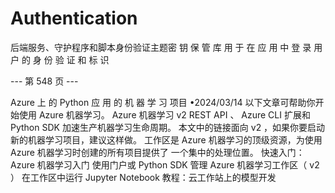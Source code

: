 # Authentication

后端服务、守护程序和脚本身份验证主题密 钥 保 管 库
用 于 在 应 用 中 登 录 用 户 的 身 份 验 证 和 标 识

--- 第 548 页 ---

Azure 上 的  Python 应 用 的 机 器 学 习
项目 •2024/03/14
以下文章可帮助你开始使用  Azure 机器学习。  Azure 机器学习  v2 REST API 、 Azure CLI
扩展和  Python SDK 加速生产机器学习生命周期。  本文中的链接面向  v2 ，如果你要启动
新的机器学习项目，建议这样做。
工作区是  Azure 机器学习的顶级资源，为使用  Azure 机器学习时创建的所有项目提供了
一个集中的处理位置。
快速入门： Azure 机器学习入门
使用门户或  Python SDK 管理 Azure 机器学习工作区（ v2 ）
在工作区中运行  Jupyter Notebook
教程：云工作站上的模型开发